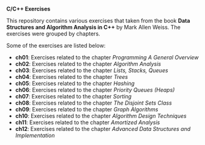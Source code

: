 **C/C++ Exercises**

This repository contains various exercises that taken from the book **Data Structures and Algorithm Analysis in C++** by Mark Allen Weiss.
The exercises were grouped by chapters. 

Some of the exercises are listed below:

- **ch01**: Exercises related to the chapter *Programming A General Overview*
- **ch02**: Exercises related to the chapter *Algorithm Analysis*
- **ch03**: Exercises related to the chapter *Lists, Stacks, Queues*
- **ch04**: Exercises related to the chapter *Trees*
- **ch05**: Exercises related to the chapter *Hashing*
- **ch06**: Exercises related to the chapter *Priority Queues (Heaps)*
- **ch07**: Exercises related to the chapter *Sorting*
- **ch08**: Exercises related to the chapter *The Disjoint Sets Class*
- **ch09**: Exercises related to the chapter *Graph Algorithms*
- **ch10**: Exercises related to the chapter *Algorithm Design Techniques*
- **ch11**: Exercises related to the chapter *Amortized Analysis*
- **ch12**: Exercises related to the chapter *Advanced Data Structures and Implementation*

